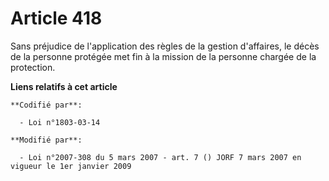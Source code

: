 # Article 418

Sans préjudice de l'application des règles de la gestion d'affaires, le décès de la personne protégée met fin à la mission de
la personne chargée de la protection.

**Liens relatifs à cet article**

	**Codifié par**:

	  - Loi n°1803-03-14

	**Modifié par**:

	  - Loi n°2007-308 du 5 mars 2007 - art. 7 () JORF 7 mars 2007 en vigueur le 1er janvier 2009
